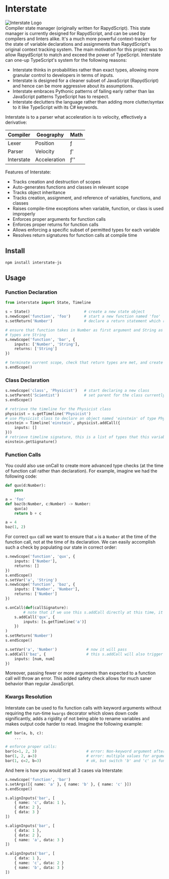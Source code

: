 # Interstate
![Interstate Logo](http://res.cloudinary.com/atsepkov/raw/upload/v1478544146/interstate_logo.png)  
Compiler state manager (originally written for RapydScript). This state manager is currently designed for RapydScript, and can be used by compilers and linters alike. It's a much more powerful context-tracker for the state of variable declarations and assignments than RapydScript's original context tracking system. The main motivation for this project was to allow RapydScript to match and exceed the power of TypeScript. Interstate can one-up TypeScript's system for the following reasons:

- Interstate thinks in probabilities rather than exact types, allowing more granular control to developers in terms of inputs.
- Interstate is designed for a cleaner subset of JavaScript (RapydScript) and hence can be more aggressive about its assumptions.
- Interstate embraces Pythonic patterns of failing early rather than lax JavaScript patterns TypeScript has to respect.
- Interstate declutters the language rather than adding more clutter/syntax to it like TypeScript with its C# keywords.

Interstate is to a parser what acceleration is to velocity, effectively a derivative:

| Compiler | Geography | Math |
|----------|-----------|------|
| Lexer    | Position  | ƒ    |
| Parser   | Velocity  | ƒ'   |
| Interstate | Acceleration | ƒ'' |

Features of Interstate:

- Tracks creation and destruction of scopes
- Auto-generates functions and classes in relevant scope
- Tracks object inheritance
- Tracks creation, assignment, and reference of variables, functions, and classes
- Raises compile-time exceptions when variable, function, or class is used improperly
- Enforces proper arguments for function calls
- Enforces proper returns for function calls
- Allows enforcing a specific subset of permitted types for each variable
- Resolves return signatures for function calls at compile time

## Install

	npm install interstate-js

## Usage

### Function Declaration
```python
from interstate import State, Timeline

s = State()                        # create a new state object
s.newScope('function', 'foo')      # start a new function named 'foo'
s.setReturn('Number')              # declare a return statement which returns an object of type Number

# ensure that function takes in Number as first argument and String as second and that all return
# types are String
s.newScope('function', 'bar', {
    inputs: ['Number', 'String'],
    returns: ['String']
})

# terminate current scope, check that return types are met, and create relevant variables
s.endScope()
```

### Class Declaration
```python
s.newScope('class', 'Physicist')   # start declaring a new class
s.setParent('Scientist')           # set parent for the class currently being declared
s.endScope()

# retrieve the timeline for the Physicist class
physicist = s.getTimeline('Physicist')
# use Physicist class to declare an object named 'einstein' of type Physicist
einstein = Timeline('einstein', physicist.addCall({
    inputs: []
}))
# retrieve timeline signature, this is a list of types that this variable has stored
einstein.getSignature()
```

### Function Calls
You could also use onCall to create more advanced type checks (at the time of function call rather than declaration).
For example, imagine we had the following code:

```python
def qux(d:Number):
    pass

a = 'foo'
def baz(b:Number, c:Number) -> Number:
    qux(a)
    return b + c

a = 4
baz(1, 2)
```

For correct `qux` call we want to ensure that `a` is a `Number` at the time of the function call, not at the time of its declaration. We
can easily accomplish such a check by populating our state in correct order:

```python
s.newScope('function', 'qux', {
    inputs: ['Number'],
    returns: []
})
s.endScope()
s.setVar('a', 'String')
s.newScope('function', 'baz', {
    inputs: ['Number', 'Number'],
    returns: ['Number']
})

s.onCall(def(callSignature):
		# note that if we use this s.addCall directly at this time, it will fail because 'a' holds a String
    s.addCall('qux', {
        inputs: [s.getTimeline('a')]
    })
)
s.setReturn('Number')
s.endScope()

s.setVar('a', 'Number')             # now it will pass
s.addCall('baz', {                  # this s.addCall will also trigger s.addCall to 'qux'
    inputs: [num, num]
})
```

Moreover, passing fewer or more arguments than expected to a function call will throw an error. This added safety check allows for much saner
behavior than regular JavaScript.

### Kwargs Resolution
Interstate can be used to fix function calls with keyword arguments without requiring the run-time `kwargs` decorator which slows down code
significantly, adds a rigidity of not being able to rename variables and makes output code harder to read. Imagine the following example:

```python
def bar(a, b, c):
	...

# enforce proper calls:
bar(c=1, 2, 3)                      # error: Non-keyword argument after keyword argument
bar(1, 2, a=3)                      # error: multiple values for argument 'a'
bar(1, c=2, b=3)                    # ok, but switch 'b' and 'c' in function call
```

And here is how you would test all 3 cases via Interstate:

```python
s.newScope('function', 'bar')
s.setArgs([{ name: 'a' }, { name: 'b' }, { name: 'c' }])
s.endScope()

s.alignInputs('bar', [
	{ name: 'c', data: 1 },
	{ data: 2 },
	{ data: 3 }
])

s.alignInputs('bar', [
	{ data: 1 },
	{ data: 2 },
	{ name: 'a', data: 3 }
])

s.alignInputs('bar', [
	{ data: 1 },
	{ name: 'c', data: 2 }
	{ name: 'b', data: 3 }
])
```
